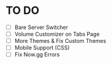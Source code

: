 # TO DO
- [ ] Bare Server Switcher
- [ ] Volume Customizer on Tabs Page
- [ ] More Themes & Fix Custom Themes
- [ ] Mobile Support (CSS)
- [ ] Fix Now.gg Errors